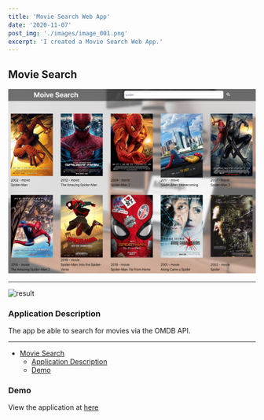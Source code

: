 ```yaml
---
title: 'Movie Search Web App'
date: '2020-11-07'
post_img: './images/image_001.png'
excerpt: 'I created a Movie Search Web App.'
---
```


## Movie Search
![view](./images/image_001.png)

---

![result](./images/movie_search.gif)

### Application Description

The app be able to search for movies via the OMDB API.

---

- [Movie Search](#movie-search)
  - [Application Description](#application-description)
  - [Demo](#demo)

### Demo

View the application at [here](https://movie-search.ktym4a.com/)
